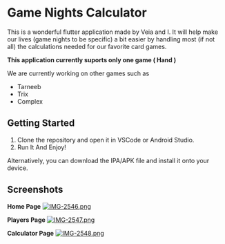 # Game Nights Calculator
This is a wonderful flutter application made by Veia and I.
It will help make our lives (game nights to be specific) a bit easier by handling most (if not all) the calculations needed for our favorite card games.

**This application currently suports only one game ( Hand )**

We are currently working on other games such as 
- Tarneeb
- Trix
- Complex

## Getting Started

1. Clone the repository and open it in VSCode or Android Studio.
2. Run It And Enjoy!

Alternatively, you can download the IPA/APK file and install it onto your device.

## Screenshots

**Home Page**
[![IMG-2546.png](https://i.postimg.cc/L5R8GKbK/IMG-2546.png)](https://postimg.cc/sQ6zZ8zw)

**Players Page**
[![IMG-2547.png](https://i.postimg.cc/TYdP9xbn/IMG-2547.png)](https://postimg.cc/5jr14Znt)

**Calculator Page**
[![IMG-2548.png](https://i.postimg.cc/mrvDNF3r/IMG-2548.png)](https://postimg.cc/06CP9jBg)

